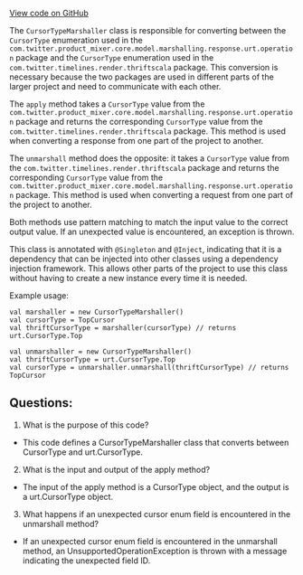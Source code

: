 [View code on GitHub](https://github.com/misbahsy/the-algorithm/product-mixer/core/src/main/scala/com/twitter/product_mixer/core/functional_component/marshaller/response/urt/operation/CursorTypeMarshaller.scala)

The `CursorTypeMarshaller` class is responsible for converting between the `CursorType` enumeration used in the `com.twitter.product_mixer.core.model.marshalling.response.urt.operation` package and the `CursorType` enumeration used in the `com.twitter.timelines.render.thriftscala` package. This conversion is necessary because the two packages are used in different parts of the larger project and need to communicate with each other.

The `apply` method takes a `CursorType` value from the `com.twitter.product_mixer.core.model.marshalling.response.urt.operation` package and returns the corresponding `CursorType` value from the `com.twitter.timelines.render.thriftscala` package. This method is used when converting a response from one part of the project to another.

The `unmarshall` method does the opposite: it takes a `CursorType` value from the `com.twitter.timelines.render.thriftscala` package and returns the corresponding `CursorType` value from the `com.twitter.product_mixer.core.model.marshalling.response.urt.operation` package. This method is used when converting a request from one part of the project to another.

Both methods use pattern matching to match the input value to the correct output value. If an unexpected value is encountered, an exception is thrown.

This class is annotated with `@Singleton` and `@Inject`, indicating that it is a dependency that can be injected into other classes using a dependency injection framework. This allows other parts of the project to use this class without having to create a new instance every time it is needed.

Example usage:

```
val marshaller = new CursorTypeMarshaller()
val cursorType = TopCursor
val thriftCursorType = marshaller(cursorType) // returns urt.CursorType.Top

val unmarshaller = new CursorTypeMarshaller()
val thriftCursorType = urt.CursorType.Top
val cursorType = unmarshaller.unmarshall(thriftCursorType) // returns TopCursor
```
## Questions: 
 1. What is the purpose of this code?
- This code defines a CursorTypeMarshaller class that converts between CursorType and urt.CursorType.

2. What is the input and output of the apply method?
- The input of the apply method is a CursorType object, and the output is a urt.CursorType object.

3. What happens if an unexpected cursor enum field is encountered in the unmarshall method?
- If an unexpected cursor enum field is encountered in the unmarshall method, an UnsupportedOperationException is thrown with a message indicating the unexpected field ID.